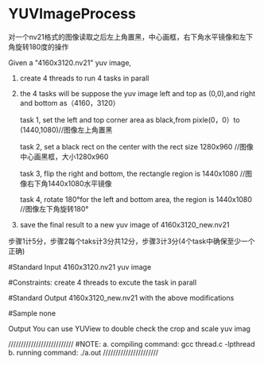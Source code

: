 # YUVImageProcess
对一个nv21格式的图像读取之后左上角置黑，中心画框，右下角水平镜像和左下角旋转180度的操作

Given a "4160x3120.nv21" yuv image,
1. create 4 threads to run 4 tasks in parall
2. the 4 tasks will be
   suppose the yuv image left and top as (0,0),and right and bottom as（4160，3120）
   
   task 1, set the left and top corner area as black,from pixle(0，0）to (1440,1080)//图像左上角置黑 
   
   task 2, set a black rect on the center with the rect size 1280x960               //图像中心画黑框，大小1280x960
   
   task 3, flip the right and bottom, the rectangle region is 1440x1080             //图像右下角1440x1080水平镜像 
   
   task 4, rotate 180°for the left and bottom area, the region is 1440x1080        //图像左下角旋转180°
   
3. save the final result to a new yuv image of 4160x3120_new.nv21

步骤1计5分，步骤2每个taks计3分共12分，步骤3计3分(4个task中确保至少一个正确)

#Standard Input
 4160x3120.nv21 yuv image

#Constraints:
 create 4 threads to excute the task in parall

#Standard Output
 4160x3120_new.nv21 with the above modifications

#Sample
 none


Output
 You can use YUView to double check the crop and scale yuv imag

//////////////////////////
#NOTE:
a. compiling command: gcc thread.c -lpthread
b. running command: ./a.out
//////////////////////
